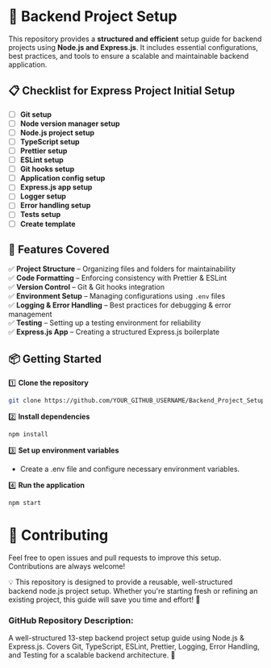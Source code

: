# 🚀 Backend Project Setup

This repository provides a **structured and efficient** setup guide for backend projects using **Node.js and Express.js**. It includes essential configurations, best practices, and tools to ensure a scalable and maintainable backend application.

## 📋 Checklist for Express Project Initial Setup

- [ ] **Git setup**  
- [ ] **Node version manager setup**  
- [ ] **Node.js project setup**  
- [ ] **TypeScript setup**  
- [ ] **Prettier setup**  
- [ ] **ESLint setup**  
- [ ] **Git hooks setup**  
- [ ] **Application config setup**  
- [ ] **Express.js app setup**  
- [ ] **Logger setup**  
- [ ] **Error handling setup**  
- [ ] **Tests setup**  
- [ ] **Create template**  

## 📌 Features Covered

✅ **Project Structure** – Organizing files and folders for maintainability  
✅ **Code Formatting** – Enforcing consistency with Prettier & ESLint  
✅ **Version Control** – Git & Git hooks integration  
✅ **Environment Setup** – Managing configurations using `.env` files  
✅ **Logging & Error Handling** – Best practices for debugging & error management  
✅ **Testing** – Setting up a testing environment for reliability  
✅ **Express.js App** – Creating a structured Express.js boilerplate  

## 📦 Getting Started

1️⃣ **Clone the repository**  
```sh
git clone https://github.com/YOUR_GITHUB_USERNAME/Backend_Project_Setup.git
```

2️⃣ **Install dependencies**  
```sh
npm install
```

3️⃣ **Set up environment variables**  
- Create a .env file and configure necessary environment variables.


4️⃣ **Run the application**  
```sh
npm start
```

# 📄 Contributing  
Feel free to open issues and pull requests to improve this setup. Contributions are always welcome!  

💡 This repository is designed to provide a reusable, well-structured backend node.js project setup. Whether you're starting fresh or refining an existing project, this guide will save you time and effort! 🚀  

### GitHub Repository Description:  
A well-structured 13-step backend project setup guide using Node.js & Express.js. Covers Git, TypeScript, ESLint, Prettier, Logging, Error Handling, and Testing for a scalable backend architecture. 🚀  


